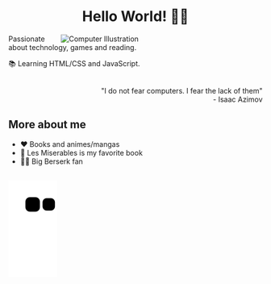 <h1 align="center">Hello World! 🙋‍♂️</h1>

<img src="https://user-images.githubusercontent.com/93164668/142193945-3813ab03-822f-49b0-ae4c-78fa4f58f3ba.png" width="400px" align="right" alt="Computer Illustration">

 Passionate about technology, games and reading.<br>
 
📚 Learning HTML/CSS and JavaScript.<br><br>

<div align="right">
 "I do not fear computers. I fear the lack of them"<br>
 - Isaac Azimov
</div>

<h2>More about me</h2>

 - ❤ Books and animes/mangas
 - 📖 Les Miserables is my favorite book
 - 🐱‍👤 Big Berserk fan

##
 
<!-- <div>
  <a href="https://github.com/ryanborel">
  <img height="160em" src="https://github-readme-stats.vercel.app/api?username=ryanborel&show_icons=true&theme=aura&include_all_commits=true&count_private=true"/>
  <img height="160em" src="https://github-readme-stats.vercel.app/api/top-langs/?username=ryanborel&layout=compact&theme=aura"/>
</div> -->

![Snake animation](https://github.com/ryanborel/ryanborel/blob/output/github-contribution-grid-snake.svg)
